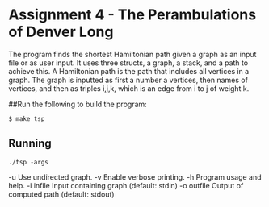 # Assignment 4 - The Perambulations of Denver Long
The program finds the shortest Hamiltonian path given a graph as an input file or as user input. It uses three structs, a graph, a stack, and a path to achieve this. A Hamiltonian path is the path that includes all vertices in a graph. The graph is inputted as first a number a vertices, then names of vertices, and then as triples i,j,k, which is an edge from i to j of weight k.

##Run the following to build the program:
```
$ make tsp
```

## Running
```
./tsp -args
```
  -u             Use undirected graph.
  -v             Enable verbose printing.
  -h             Program usage and help.
  -i infile      Input containing graph (default: stdin)
  -o outfile     Output of computed path (default: stdout)

